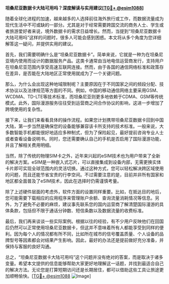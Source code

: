**坦桑尼亚数据卡大陆可用吗？深度解读与实用建议[[TG💪+ @esim1088](https://t.me/s/esim1088)]**

随着全球化进程的加速，越来越多的人选择前往海外旅行或工作，而数据流量成为现代生活中不可或缺的一部分。尤其是对于经常需要跨国交流的商务人士、学生或者旅游爱好者来说，境外数据卡的需求日益增长。然而，当提到“坦桑尼亚数据卡大陆可用吗”这样的问题时，很多人可能会感到困惑。本文将从多个角度为您详细解答这一疑问，并提供实用的建议。

首先，我们需要明确什么是“坦桑尼亚数据卡”。简单来说，它就是一种为在坦桑尼亚境内使用而设计的数据服务产品。这类卡通常由当地电信运营商发行，支持用户在坦桑尼亚范围内享受高速互联网连接。然而，由于各国的通信网络标准和政策存在差异，是否能在大陆地区正常使用就成为了一个关键问题。

那么，为什么会出现这种地域限制呢？主要原因在于不同国家之间的频段分配、技术协议以及法律规范等方面的不同。例如，中国的移动通信网络主要采用GSM、WCDMA、TD-LTE等技术标准，而坦桑尼亚则更多地依赖于CDMA、GSM等传统模式。此外，国际漫游服务往往受到运营商之间合作协议的影响，这进一步增加了跨境使用的复杂性。

接下来，让我们来看看具体的操作流程。如果您计划携带坦桑尼亚数据卡回到中国大陆，第一步当然是确保您的设备能够兼容该卡所支持的技术标准。一般来说，大多数智能手机都能很好地适应多种制式，但为了保险起见，最好提前咨询专业人士或者查看设备说明书。同时，您还需要确认自己的手机是否启用了国际漫游功能，并且了解相关费用明细。

当然，除了传统的物理SIM卡之外，近年来兴起的eSIM技术也为用户带来了全新的解决方案。eSIM是一种嵌入式芯片，可以直接集成到设备内部，无需更换实体卡片即可实现全球范围内的灵活切换。通过这种方式，您可以轻松解决跨区域使用的问题，而且还能节省宝贵的行李空间。不过需要注意的是，目前并非所有国家和地区都全面普及了eSIM技术，因此在选择时仍需谨慎考量。

除了上述硬件层面的考虑外，软件方面的设置同样重要。比如，在抵达目的地后，您可能需要下载相应的应用程序来管理账户余额、查询流量消耗情况等信息。另外，为了避免不必要的麻烦，建议事先联系您的国内运营商了解清楚国际漫游的具体条款，包括但不限于通话分钟数、短信条数以及数据流量的收费标准。

最后，我们再来谈谈一些实际案例。根据以往的经验，有不少用户反映他们在回国后仍然可以正常使用坦桑尼亚数据卡，但这并不意味着所有人都能享受到同样的便利。因为每个人的情况都有所不同，比如所在城市的信号覆盖质量、个人设备的品牌型号等因素都会对结果产生影响。因此，最好的办法还是提前做好充分准备，并保持与客服的良好沟通。

总之，“坦桑尼亚数据卡大陆可用吗”这个问题并没有绝对的答案，而是取决于诸多变量。希望本文提供的信息能够帮助大家更好地理解这一话题，并找到最适合自己的解决方法。无论您是打算短期访问还是长期居住，都可以借助这些工具让旅途更加顺畅愉快。[[TG💪+ @esim1088](https://t.me/s/esim1088) ![Image](https://i.postimg.cc/4NQfJmqS/Snipaste-2025-05-13-00-14-12.png)]